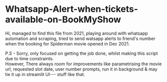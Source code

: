 # Whatsapp-Alert-when-tickets-available-on-BookMyShow
Hi, managed to find this file from 2021, playing around with whatsapp automation and scraping,
tried to send watsapp alerts to friend's number when the booking for Spiderman movie opened in Dec 2021.

P.S - Sorry, only focused on getting the job done, whilst making this script due to time constraints. 
</br> However, There always room for improvements like parametrising the movie url, requested slot date, user number prompts, run it in background & may tie it up in streamlit UI--- stuff like that.
